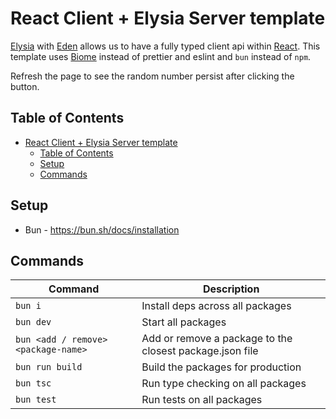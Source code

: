 # React Client + Elysia Server template

[Elysia](https://elysiajs.com) with [Eden](https://elysiajs.com/eden/overview.html) allows us to have a fully typed client api within [React](https://react.dev).
This template uses [Biome](https://biomejs.dev) instead of prettier and eslint and `bun` instead of `npm`.

Refresh the page to see the random number persist after clicking the button.

## Table of Contents

- [React Client + Elysia Server template](#react-client--elysia-server-template)
  - [Table of Contents](#table-of-contents)
  - [Setup](#setup)
  - [Commands](#commands)

## Setup

- Bun - https://bun.sh/docs/installation

## Commands

| Command                             | Description                                              |
| ----------------------------------- | -------------------------------------------------------- |
| `bun i`                             | Install deps across all packages                         |
| `bun dev`                           | Start all packages                                       |
| `bun <add / remove> <package-name>` | Add or remove a package to the closest package.json file |
| `bun run build`                     | Build the packages for production                        |
| `bun tsc`                           | Run type checking on all packages                        |
| `bun test`                          | Run tests on all packages                                |
